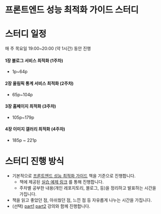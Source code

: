 # 프론트엔드 성능 최적화 가이드 스터디

# 스터디 일정

매 주 목요일 19:00~20:00 (약 1시간) 동안 진행

#### 1장 블로그 서비스 최적화 (1주차)
- 1p~64p
#### 2장 올림픽 통계 서비스 최적화 (2주차)
- 65p~104p
#### 3장 홈페이지 최적화 (3주차)
- 105p~179p
#### 4장 이미지 갤러리 최적화 (4주차)
- 185p ~ 221p

# 스터디 진행 방식

- 기본적으로 [프론트엔드 성능 최적화 가이드](https://www.yes24.com/Product/Goods/115209526) 책을 기준으로 진행합니다.
    - 책에 제공된 [실습 예제 링크](https://github.com/performance-lecture) 를 통해 진행합니다.
    - 주차별 공부한 내용(개인 레포지토리, 블로그, 등)을 정리하고 발표하는 시간을 가집니다.
- 책을 읽고 좋았던 점, 아쉬웠던 점, 느낀 점 등 자유롭게 나누는 시간을 가집니다.
- (선택) [part1](https://www.inflearn.com/course/%EC%9B%B9-%EC%84%B1%EB%8A%A5-%EC%B5%9C%EC%A0%81%ED%99%94-%EB%A6%AC%EC%95%A1%ED%8A%B8-1) [part2](https://www.inflearn.com/course/%EC%9B%B9-%EC%84%B1%EB%8A%A5-%EC%B5%9C%EC%A0%81%ED%99%94-%EB%A6%AC%EC%95%A1%ED%8A%B8-2) 강의와 함께 진행합니다.
